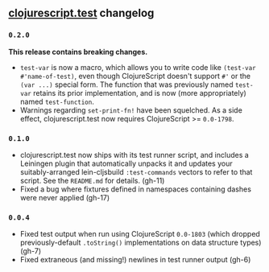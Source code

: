 ## [clojurescript.test](http://github.com/cemerick/clojurescript.test) changelog

### `0.2.0`

**This release contains breaking changes.**

* `test-var` is now a macro, which allows you to write code like `(test-var
  #'name-of-test)`, even though ClojureScript doesn't support `#'` or the
  `(var ...)` special form.  The function that was previously named `test-var`
  retains its prior implementation, and is now (more appropriately) named
  `test-function`.
* Warnings regarding `set-print-fn!` have been squelched.  As a side effect,
  clojurescript.test now requires ClojureScript >= `0.0-1798`.

### `0.1.0`

* clojurescript.test now ships with its test runner script, and includes a
  Leiningen plugin that automatically unpacks it and updates your
  suitably-arranged lein-cljsbuild `:test-commands` vectors to refer to that
  script. See the `README.md` for details. (gh-11)
* Fixed a bug where fixtures defined in namespaces containing dashes were never
  applied (gh-17)

### `0.0.4`

* Fixed test output when run using ClojureScript `0.0-1803` (which dropped
  previously-default `.toString()` implementations on data structure types)
  (gh-7)
* Fixed extraneous (and missing!) newlines in test runner output (gh-6)

